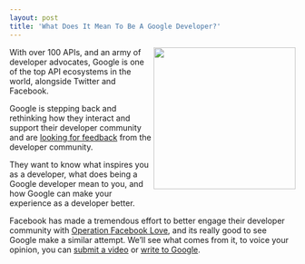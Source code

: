 ```yaml
---
layout: post
title: 'What Does It Mean To Be A Google Developer?'
---
```

<p><a href="http://code.google.com/"><img src="http://kinlane-productions.s3.amazonaws.com/google/google_code.jpg" alt="" width="250" align="right" /></a></p>
<p>With over 100 APIs, and an army of developer advocates, Google is one of the top API ecosystems in the world, alongside Twitter and Facebook.</p>
<p>Google is stepping back and rethinking how they interact and support their developer community and are <a title="looking for feedback" href="http://googlecode.blogspot.com/2011/09/what-does-it-mean-to-be-google.html">looking for feedback</a> from the developer community.</p>
<p>They want to know what inspires you as a developer, what does being a Google developer mean to you, and how Google can make your experience as a developer better.</p>
<p>Facebook has made a tremendous effort to better engage their developer community with <a title="Facebook Operation Developer Love" href="/2011/04/30/facebooks-operation-developer-love/">Operation Facebook Love</a>, and its really good to see Google make a similar attempt.  We&rsquo;ll see what comes from it, to voice your opinion, you can <a title="submit your video" href="http://developers.google.com/go/stories">submit a video</a> or <a title="write to Google" href="http://goo.gl/MBlre">write to Google</a>.</p>